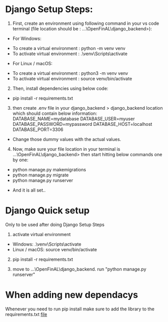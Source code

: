 # Django Setup Steps:

1. First, create an environment using following command in your vs code terminal 
(file location should be : ...\OpenFinAL\django_backend>):

* For Windows:
- To create a virtual environment : python -m venv venv
- To activate virtual environment : .\venv\Scripts\activate

* For Linux / macOS:
- To create a virtual environment : python3 -m venv venv
- To activate virtual environment : source venv/bin/activate

2. Then, install dependencies using below code:
- pip install -r requirements.txt

3. then create .env file in your django_backend > django_backend location which should contain below information:
    DATABASE_NAME=mydatabase 
    DATABASE_USER=myuser
    DATABASE_PASSWORD=mypassword
    DATABASE_HOST=localhost
    DATABASE_PORT=3306
- Change those dummy values with the actual values. 

4. Now, make sure your file location in your terminal is ...\OpenFinAL\django_backend> then start hitting below commands one by one:
- python manage.py makemigrations
- python manage.py migrate
- python manage.py runserver

* And it is all set..

# Django Quick setup

Only to be used after doing Django Setup Steps

1. activate virtual environment
- Windows: .\venv\Scripts\activate
- Linux / macOS: source venv/bin/activate

2. pip install -r requirements.txt

3. move to ...\OpenFinAL\django_backend. run "python manage.py runserver"

# When adding new dependacys
Whenever you need to run pip install make sure to add the library to the requirements.txt [file](requirements.txt)
